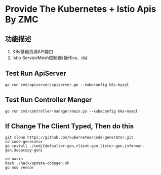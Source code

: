# Provide The Kubernetes + Istio Apis By ZMC

## 功能描述
1. K8s基础资源API接口
2. Istio ServiceMesh控制器(操作vs、ds)

## Test Run ApiServer
```
go run cmd/apiserver/apiserver.go --kubeconfig k8s-mysql
```

## Test Run Controller Manger
```
go run cmd/controller-manager/main.go --kubeconfig k8s-mysql
```

## If Change The Client Typed, Then do this
```
git clone https://github.com/kubernetes/code-generator.git
cd code-generator
go install ./cmd/{defaulter-gen,client-gen,lister-gen,informer-gen,deepcopy-gen}

cd oasis
bash ./hack/update-codegen.sh
go mod vendor
```